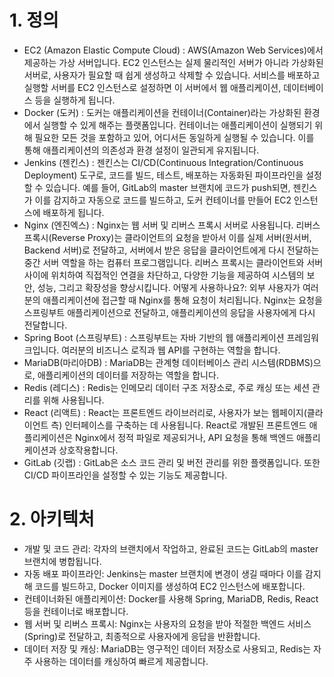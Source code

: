<h1 id="1-정의">1. 정의</h1>
<ul>
<li>EC2 (Amazon Elastic Compute Cloud) : AWS(Amazon Web Services)에서 제공하는 가상 서버입니다. EC2 인스턴스는 실제 물리적인 서버가 아니라 가상화된 서버로, 사용자가 필요할 때 쉽게 생성하고 삭제할 수 있습니다. 서비스를 배포하고 실행할 서버를 EC2 인스턴스로 설정하면 이 서버에서 웹 애플리케이션, 데이터베이스 등을 실행하게 됩니다.</li>
<li>Docker (도커) : 도커는 애플리케이션을 컨테이너(Container)라는 가상화된 환경에서 실행할 수 있게 해주는 플랫폼입니다. 컨테이너는 애플리케이션이 실행되기 위해 필요한 모든 것을 포함하고 있어, 어디서든 동일하게 실행될 수 있습니다. 이를 통해 애플리케이션의 의존성과 환경 설정이 일관되게 유지됩니다.</li>
<li>Jenkins (젠킨스) : 젠킨스는 CI/CD(Continuous Integration/Continuous Deployment) 도구로, 코드를 빌드, 테스트, 배포하는 자동화된 파이프라인을 설정할 수 있습니다. 예를 들어, GitLab의 master 브랜치에 코드가 push되면, 젠킨스가 이를 감지하고 자동으로 코드를 빌드하고, 도커 컨테이너를 만들어 EC2 인스턴스에 배포하게 됩니다.</li>
<li>Nginx (엔진엑스) : Nginx는 웹 서버 및 리버스 프록시 서버로 사용됩니다. 리버스 프록시(Reverse Proxy)는 클라이언트의 요청을 받아서 이를 실제 서버(원서버, Backend 서버)로 전달하고, 서버에서 받은 응답을 클라이언트에게 다시 전달하는 중간 서버 역할을 하는 컴퓨터 프로그램입니다. 리버스 프록시는 클라이언트와 서버 사이에 위치하여 직접적인 연결을 차단하고, 다양한 기능을 제공하여 시스템의 보안, 성능, 그리고 확장성을 향상시킵니다.
어떻게 사용하나요?: 외부 사용자가 여러분의 애플리케이션에 접근할 때 Nginx를 통해 요청이 처리됩니다. Nginx는 요청을 스프링부트 애플리케이션으로 전달하고, 애플리케이션의 응답을 사용자에게 다시 전달합니다.</li>
<li>Spring Boot (스프링부트) : 스프링부트는 자바 기반의 웹 애플리케이션 프레임워크입니다. 여러분의 비즈니스 로직과 웹 API를 구현하는 역할을 합니다.</li>
<li>MariaDB(마리아DB) : MariaDB는 관계형 데이터베이스 관리 시스템(RDBMS)으로, 애플리케이션의 데이터를 저장하는 역할을 합니다.</li>
<li>Redis (레디스) : Redis는 인메모리 데이터 구조 저장소로, 주로 캐싱 또는 세션 관리를 위해 사용됩니다.</li>
<li>React (리액트) : React는 프론트엔드 라이브러리로, 사용자가 보는 웹페이지(클라이언트 측) 인터페이스를 구축하는 데 사용됩니다. React로 개발된 프론트엔드 애플리케이션은 Nginx에서 정적 파일로 제공되거나, API 요청을 통해 백엔드 애플리케이션과 상호작용합니다.</li>
<li>GitLab (깃랩) : GitLab은 소스 코드 관리 및 버전 관리를 위한 플랫폼입니다. 또한 CI/CD 파이프라인을 설정할 수 있는 기능도 제공합니다.</li>
</ul>
<h1 id="2-아키텍처">2. 아키텍처</h1>
<ul>
<li>개발 및 코드 관리: 각자의 브랜치에서 작업하고, 완료된 코드는 GitLab의 master 브랜치에 병합됩니다.</li>
<li>자동 배포 파이프라인: Jenkins는 master 브랜치에 변경이 생길 때마다 이를 감지해 코드를 빌드하고, Docker 이미지를 생성하여 EC2 인스턴스에 배포합니다.</li>
<li>컨테이너화된 애플리케이션: Docker를 사용해 Spring, MariaDB, Redis, React 등을 컨테이너로 배포합니다.</li>
<li>웹 서버 및 리버스 프록시: Nginx는 사용자의 요청을 받아 적절한 백엔드 서비스(Spring)로 전달하고, 최종적으로 사용자에게 응답을 반환합니다.</li>
<li>데이터 저장 및 캐싱: MariaDB는 영구적인 데이터 저장소로 사용되고, Redis는 자주 사용하는 데이터를 캐싱하여 빠르게 제공합니다.</li>
</ul>